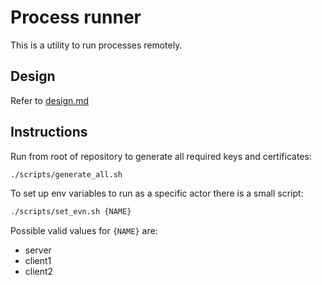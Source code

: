 # Process runner
This is a utility to run processes remotely.

## Design
Refer to [design.md](./DESIGN.md)

## Instructions

Run from root of repository to generate all required keys and certificates:

```sh
./scripts/generate_all.sh
```

To set up env variables to run as a specific actor there is a small script:

```sh
./scripts/set_evn.sh {NAME}
```

Possible valid values for `{NAME}` are:
 - server
 - client1
 - client2
